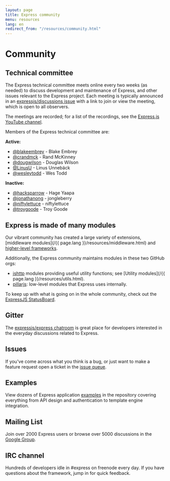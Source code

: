 ```yaml
---
layout: page
title: Express community
menu: resources
lang: en
redirect_from: "/resources/community.html"
---
```


# Community

## Technical committee

The Express technical committee meets online every two weeks (as needed) to discuss development and maintenance of Express,
and other issues relevant to the Express project. Each meeting is typically announced in an
[expressjs/discussions issue](https://github.com/expressjs/discussions/issues) with a link to join or view the meeting, which is
open to all observers.

The meetings are recorded; for a list of the recordings, see the [Express.js YouTube channel](https://www.youtube.com/channel/UCYjxjAeH6TRik9Iwy5nXw7g).

Members of the Express technical committee are:

**Active:**

- [@blakeembrey](https://github.com/blakeembrey) - Blake Embrey
- [@crandmck](https://github.com/crandmck) - Rand McKinney
- [@dougwilson](https://github.com/dougwilson) - Douglas Wilson
- [@LinusU](https://github.com/LinusU) - Linus Unnebäck
- [@wesleytodd](https://github.com/wesleytodd) - Wes Todd

**Inactive:**

- [@hacksparrow](https://github.com/hacksparrow) - Hage Yaapa
- [@jonathanong](https://github.com/jonathanong) - jongleberry
- [@niftylettuce](https://github.com/niftylettuce) - niftylettuce
- [@troygoode](https://github.com/troygoode) - Troy Goode

## Express is made of many modules

Our vibrant community has created a large variety of extensions,
[middleware modules](/{{ page.lang }}/resources/middleware.html) and
[higher-level frameworks](frameworks.html).

Additionally, the Express community maintains modules in these two GitHub orgs:

- [jshttp](https://jshttp.github.io/) modules providing useful utility functions; see [Utility modules](/{{ page.lang }}/resources/utils.html).
- [pillarjs](https://pillarjs.github.io/): low-level modules that Express uses internally.

To keep up with what is going on in the whole community, check out the [ExpressJS StatusBoard](https://github.com/expressjs/statusboard).

## Gitter

The [expressjs/express chatroom](https://gitter.im/expressjs/express) is great place
for developers interested in the everyday discussions related to Express.

## Issues

If you've come across what you think is a bug, or just want to make
a feature request open a ticket in the [issue queue](https://github.com/expressjs/express/issues).

## Examples

View dozens of Express application [examples](https://github.com/expressjs/express/tree/master/examples)
in the repository covering everything from API design and authentication to template engine integration.

## Mailing List

Join over 2000 Express users or browse over 5000
discussions in the [Google Group](https://groups.google.com/group/express-js).

## IRC channel

Hundreds of developers idle in #express on freenode every day.
If you have questions about the framework, jump in for quick
feedback.
